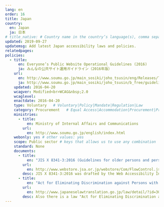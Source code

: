 ```yaml
---
lang: en
order: 16
title: Japan
country:
  en: Japan
  ja: 日本
# title_native: # Country name in the country’s language(s), comma separated. For Switzerland: Schweiz, Suisse, Svizzera, Svizra
updated: 2019-09-27
updatemsg: Add latest Japan accessibility laws and policies.
relatedpages:
policies:
  - title:
      en: Everyone’s Public Website Operational Guidelines (2016)
      ja: みんなの公共サイト運用ガイドライン（2016年版）
    url:
      en: http://www.soumu.go.jp/main_sosiki/joho_tsusin/eng/Releases/Telecommunications/160420_01.html
      ja: http://www.soumu.go.jp/main_sosiki/joho_tsusin/b_free/guideline.html
    updated: 2016-04-20
    wcagver: Modified<br>WCAG&nbsp;2.0
    wcaglevel:
    enactdate: 2016-04-20
    type: Voluntary   # Voluntary|Policy|Mandate|Regulation|Law
    category: Procurement   # Equal Access|Accommodation|Procurement|Proposed
    ministries:
      - title:
          en: Ministry of Internal Affairs and Communications
        url:
          en: http://www.soumu.go.jp/english/index.html
    webonly: yes # other values: yes
    scope: Public sector # keys that allows us to use any combination
    standard: None
    documents:
      - title:
          en: "JIS X 8341-3:2016 (Guidelines for older persons and persons with disabilities - Information and communications equipment, software and services - Part 3: Web content)"
        url:
          en: http://www.webstore.jsa.or.jp/webstore/Com/FlowControl.jsp?lang=en&bunsyoId=JIS+X+8341-3%3A2016&dantaiCd=JIS&status=1&pageNo=0
        desc: JIS X 8341-3:2016 was drafted by the Web Accessibility Infrastructure Committee (WAIC). Compliance with the standard is voluntary. However, Ministry of Internal Affairs and Communications recommend that public sectors comply with this standard by using "Everyone’s Public Website Operational Guidelines (2016)".
      - title:
          en: "Act for Eliminating Discrimination against Persons with Disabilities"
        url:
          en: http://www.japaneselawtranslation.go.jp/law/detail/?id=3052&vm=04&re=02
        desc: Also there is a law "Act for Eliminating Discrimination against Persons with Disabilities" enforced on April 1st 2016. However it doesn't refer to both "Everyone’s Public Website Operational Guidelines (2016)" and "JIS X 8341-3:2016" specifically.
---
```

